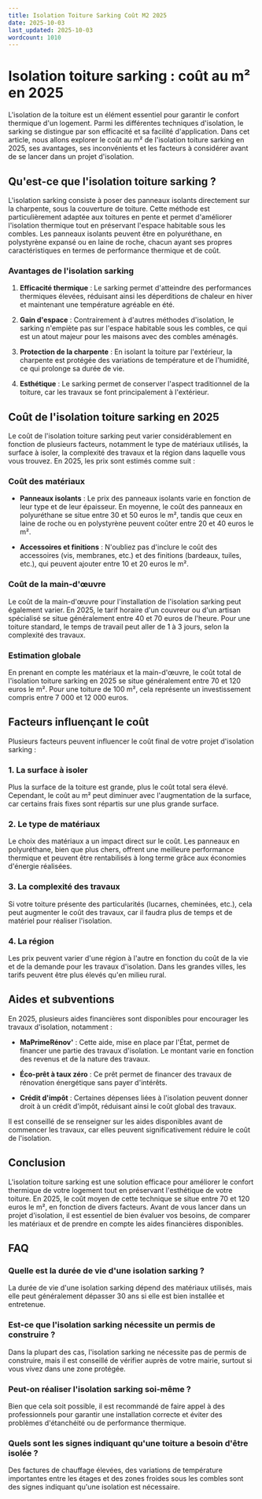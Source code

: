 ```yaml
---
title: Isolation Toiture Sarking Coût M2 2025
date: 2025-10-03
last_updated: 2025-10-03
wordcount: 1010
---
```


# Isolation toiture sarking : coût au m² en 2025

L'isolation de la toiture est un élément essentiel pour garantir le confort thermique d'un logement. Parmi les différentes techniques d'isolation, le sarking se distingue par son efficacité et sa facilité d'application. Dans cet article, nous allons explorer le coût au m² de l'isolation toiture sarking en 2025, ses avantages, ses inconvénients et les facteurs à considérer avant de se lancer dans un projet d'isolation.

## Qu'est-ce que l'isolation toiture sarking ?

L'isolation sarking consiste à poser des panneaux isolants directement sur la charpente, sous la couverture de toiture. Cette méthode est particulièrement adaptée aux toitures en pente et permet d'améliorer l'isolation thermique tout en préservant l'espace habitable sous les combles. Les panneaux isolants peuvent être en polyuréthane, en polystyrène expansé ou en laine de roche, chacun ayant ses propres caractéristiques en termes de performance thermique et de coût.

### Avantages de l'isolation sarking

1. **Efficacité thermique** : Le sarking permet d'atteindre des performances thermiques élevées, réduisant ainsi les déperditions de chaleur en hiver et maintenant une température agréable en été.
  
2. **Gain d'espace** : Contrairement à d'autres méthodes d'isolation, le sarking n'empiète pas sur l'espace habitable sous les combles, ce qui est un atout majeur pour les maisons avec des combles aménagés.

3. **Protection de la charpente** : En isolant la toiture par l'extérieur, la charpente est protégée des variations de température et de l'humidité, ce qui prolonge sa durée de vie.

4. **Esthétique** : Le sarking permet de conserver l'aspect traditionnel de la toiture, car les travaux se font principalement à l'extérieur.

## Coût de l'isolation toiture sarking en 2025

Le coût de l'isolation toiture sarking peut varier considérablement en fonction de plusieurs facteurs, notamment le type de matériaux utilisés, la surface à isoler, la complexité des travaux et la région dans laquelle vous vous trouvez. En 2025, les prix sont estimés comme suit :

### Coût des matériaux

- **Panneaux isolants** : Le prix des panneaux isolants varie en fonction de leur type et de leur épaisseur. En moyenne, le coût des panneaux en polyuréthane se situe entre 30 et 50 euros le m², tandis que ceux en laine de roche ou en polystyrène peuvent coûter entre 20 et 40 euros le m².

- **Accessoires et finitions** : N'oubliez pas d'inclure le coût des accessoires (vis, membranes, etc.) et des finitions (bardeaux, tuiles, etc.), qui peuvent ajouter entre 10 et 20 euros le m².

### Coût de la main-d'œuvre

Le coût de la main-d'œuvre pour l'installation de l'isolation sarking peut également varier. En 2025, le tarif horaire d'un couvreur ou d'un artisan spécialisé se situe généralement entre 40 et 70 euros de l'heure. Pour une toiture standard, le temps de travail peut aller de 1 à 3 jours, selon la complexité des travaux.

### Estimation globale

En prenant en compte les matériaux et la main-d'œuvre, le coût total de l'isolation toiture sarking en 2025 se situe généralement entre 70 et 120 euros le m². Pour une toiture de 100 m², cela représente un investissement compris entre 7 000 et 12 000 euros.

## Facteurs influençant le coût

Plusieurs facteurs peuvent influencer le coût final de votre projet d'isolation sarking :

### 1. La surface à isoler

Plus la surface de la toiture est grande, plus le coût total sera élevé. Cependant, le coût au m² peut diminuer avec l'augmentation de la surface, car certains frais fixes sont répartis sur une plus grande surface.

### 2. Le type de matériaux

Le choix des matériaux a un impact direct sur le coût. Les panneaux en polyuréthane, bien que plus chers, offrent une meilleure performance thermique et peuvent être rentabilisés à long terme grâce aux économies d'énergie réalisées.

### 3. La complexité des travaux

Si votre toiture présente des particularités (lucarnes, cheminées, etc.), cela peut augmenter le coût des travaux, car il faudra plus de temps et de matériel pour réaliser l'isolation.

### 4. La région

Les prix peuvent varier d'une région à l'autre en fonction du coût de la vie et de la demande pour les travaux d'isolation. Dans les grandes villes, les tarifs peuvent être plus élevés qu'en milieu rural.

## Aides et subventions

En 2025, plusieurs aides financières sont disponibles pour encourager les travaux d'isolation, notamment :

- **MaPrimeRénov'** : Cette aide, mise en place par l'État, permet de financer une partie des travaux d'isolation. Le montant varie en fonction des revenus et de la nature des travaux.

- **Éco-prêt à taux zéro** : Ce prêt permet de financer des travaux de rénovation énergétique sans payer d'intérêts.

- **Crédit d'impôt** : Certaines dépenses liées à l'isolation peuvent donner droit à un crédit d'impôt, réduisant ainsi le coût global des travaux.

Il est conseillé de se renseigner sur les aides disponibles avant de commencer les travaux, car elles peuvent significativement réduire le coût de l'isolation.

## Conclusion

L'isolation toiture sarking est une solution efficace pour améliorer le confort thermique de votre logement tout en préservant l'esthétique de votre toiture. En 2025, le coût moyen de cette technique se situe entre 70 et 120 euros le m², en fonction de divers facteurs. Avant de vous lancer dans un projet d'isolation, il est essentiel de bien évaluer vos besoins, de comparer les matériaux et de prendre en compte les aides financières disponibles.

## FAQ

### Quelle est la durée de vie d'une isolation sarking ?

La durée de vie d'une isolation sarking dépend des matériaux utilisés, mais elle peut généralement dépasser 30 ans si elle est bien installée et entretenue.

### Est-ce que l'isolation sarking nécessite un permis de construire ?

Dans la plupart des cas, l'isolation sarking ne nécessite pas de permis de construire, mais il est conseillé de vérifier auprès de votre mairie, surtout si vous vivez dans une zone protégée.

### Peut-on réaliser l'isolation sarking soi-même ?

Bien que cela soit possible, il est recommandé de faire appel à des professionnels pour garantir une installation correcte et éviter des problèmes d'étanchéité ou de performance thermique.

### Quels sont les signes indiquant qu'une toiture a besoin d'être isolée ?

Des factures de chauffage élevées, des variations de température importantes entre les étages et des zones froides sous les combles sont des signes indiquant qu'une isolation est nécessaire.